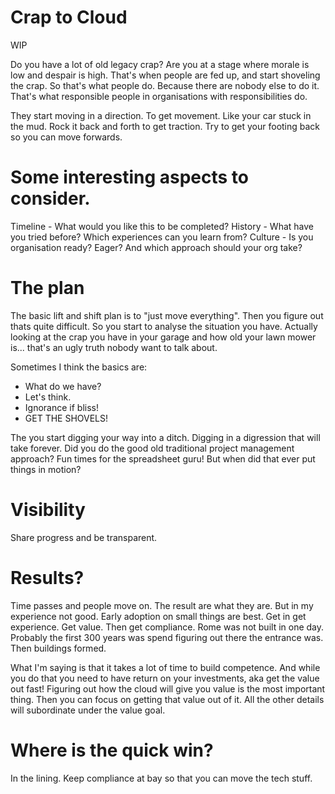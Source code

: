 # Crap to Cloud

WIP 

Do you have a lot of old legacy crap?
Are you at a stage where morale is low and despair is high. 
That's when people are fed up, and start shoveling the crap.
So that's what people do. Because there are nobody else to do it.
That's what responsible people in organisations with responsibilities do. 

They start moving in a direction. To get movement. Like your car stuck in the
mud. Rock it back and forth to get traction. Try to get your footing back so
you can move forwards.

# Some interesting aspects to consider.

Timeline - What would you like this to be completed?
History - What have you tried before? Which experiences can you learn from?
Culture - Is you organisation ready? Eager? And which approach should your org
take?

# The plan

The basic lift and shift plan is to "just move everything". Then you figure out
thats quite difficult. So you start to analyse the situation you have. 
Actually looking at the crap you have in your garage and how old your lawn
mower is... that's an ugly truth nobody want to talk about.

Sometimes I think the basics are: 
* What do we have?
* Let's think.
* Ignorance if bliss!
* GET THE SHOVELS!

The you start digging your way into a ditch. Digging in a digression that will take
forever. Did you do the good old traditional project management approach? 
Fun times for the spreadsheet guru! But when did that ever put things in motion?

# Visibility

Share progress and be transparent. 



# Results?
Time passes and people move on. The result are what they are. But in my
experience not good. Early adoption on small things are best. 
Get in get experience. Get value. Then get compliance. Rome was not built in
one day. Probably the first 300 years was spend figuring out there the entrance
was. Then buildings formed. 

What I'm saying is that it takes a lot of time to build competence. And while
you do that you need to have return on your investments, aka get the value out
fast! Figuring out how the cloud will give you value is the most important
thing. Then you can focus on getting that value out of it. All the other
details will subordinate under the value goal.

# Where is the quick win? 
In the lining. Keep compliance at bay so that you can move the tech stuff. 

